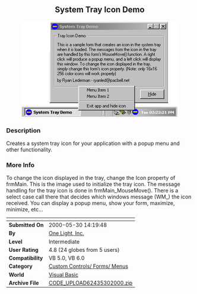 ﻿<div align="center">

## System Tray Icon Demo

<img src="PIC200053017242995.jpg">
</div>

### Description

Creates a system tray icon for your application with a popup menu and other functionality.
 
### More Info
 
To change the icon displayed in the tray, change the Icon property of frmMain. This is the image used to initialize the tray icon. The message handling for the tray icon is done in frmMain_MouseMove(). There is a select case call there that decides which windows message (WM_) the icon received. You can display a popup menu, show your form, maximize, minimize, etc...


<span>             |<span>
---                |---
**Submitted On**   |2000-05-30 14:19:48
**By**             |[One Light, Inc\.](https://github.com/Planet-Source-Code/PSCIndex/blob/master/ByAuthor/one-light-inc.md)
**Level**          |Intermediate
**User Rating**    |4.8 (24 globes from 5 users)
**Compatibility**  |VB 5\.0, VB 6\.0
**Category**       |[Custom Controls/ Forms/  Menus](https://github.com/Planet-Source-Code/PSCIndex/blob/master/ByCategory/custom-controls-forms-menus__1-4.md)
**World**          |[Visual Basic](https://github.com/Planet-Source-Code/PSCIndex/blob/master/ByWorld/visual-basic.md)
**Archive File**   |[CODE\_UPLOAD62435302000\.zip](https://github.com/Planet-Source-Code/one-light-inc-system-tray-icon-demo__1-8472/archive/master.zip)








